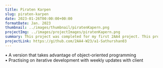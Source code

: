 ```yaml
---
title: Piraten Karpen
slug: piraten-karpen
date: 2023-01-26T00:00:00+00:00
formatDate: Jan. 2023
thumbnail: ../images/thumbnail/piratenKapern.png
projectImg: ../images/projectImages/piratenKapern.png
summary: This project was completed for my first 2AA4 project. This program is a simulation of Piraten Kapern, a pirate game that involves cards, dice and special game modes. 
projectLink: https://github.com/2AA4-W23/a1-Sathurshan03
---
```


• A version that takes advantage of object-oriented programming  <br />
• Practising on iterative development with weekly updates with client <br />
